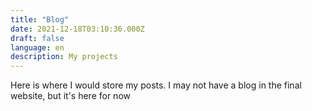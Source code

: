 ```yaml
---
title: "Blog"
date: 2021-12-18T03:10:36.000Z
draft: false
language: en
description: My projects
---
```

Here is where I would store my posts. I may not have a blog in the final website, but it's here for now